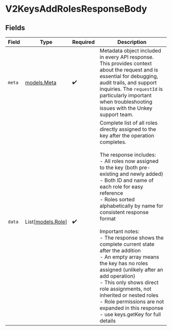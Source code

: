 # V2KeysAddRolesResponseBody


## Fields

| Field                                                                                                                                                                                                                                                                                                                                                                                                                                                                                                                                                                                                                                                       | Type                                                                                                                                                                                                                                                                                                                                                                                                                                                                                                                                                                                                                                                        | Required                                                                                                                                                                                                                                                                                                                                                                                                                                                                                                                                                                                                                                                    | Description                                                                                                                                                                                                                                                                                                                                                                                                                                                                                                                                                                                                                                                 |
| ----------------------------------------------------------------------------------------------------------------------------------------------------------------------------------------------------------------------------------------------------------------------------------------------------------------------------------------------------------------------------------------------------------------------------------------------------------------------------------------------------------------------------------------------------------------------------------------------------------------------------------------------------------- | ----------------------------------------------------------------------------------------------------------------------------------------------------------------------------------------------------------------------------------------------------------------------------------------------------------------------------------------------------------------------------------------------------------------------------------------------------------------------------------------------------------------------------------------------------------------------------------------------------------------------------------------------------------- | ----------------------------------------------------------------------------------------------------------------------------------------------------------------------------------------------------------------------------------------------------------------------------------------------------------------------------------------------------------------------------------------------------------------------------------------------------------------------------------------------------------------------------------------------------------------------------------------------------------------------------------------------------------- | ----------------------------------------------------------------------------------------------------------------------------------------------------------------------------------------------------------------------------------------------------------------------------------------------------------------------------------------------------------------------------------------------------------------------------------------------------------------------------------------------------------------------------------------------------------------------------------------------------------------------------------------------------------- |
| `meta`                                                                                                                                                                                                                                                                                                                                                                                                                                                                                                                                                                                                                                                      | [models.Meta](../models/meta.md)                                                                                                                                                                                                                                                                                                                                                                                                                                                                                                                                                                                                                            | :heavy_check_mark:                                                                                                                                                                                                                                                                                                                                                                                                                                                                                                                                                                                                                                          | Metadata object included in every API response. This provides context about the request and is essential for debugging, audit trails, and support inquiries. The `requestId` is particularly important when troubleshooting issues with the Unkey support team.                                                                                                                                                                                                                                                                                                                                                                                             |
| `data`                                                                                                                                                                                                                                                                                                                                                                                                                                                                                                                                                                                                                                                      | List[[models.Role](../models/role.md)]                                                                                                                                                                                                                                                                                                                                                                                                                                                                                                                                                                                                                      | :heavy_check_mark:                                                                                                                                                                                                                                                                                                                                                                                                                                                                                                                                                                                                                                          | Complete list of all roles directly assigned to the key after the operation completes.<br/><br/>The response includes:<br/>- All roles now assigned to the key (both pre-existing and newly added)<br/>- Both ID and name of each role for easy reference<br/>- Roles sorted alphabetically by name for consistent response format<br/><br/>Important notes:<br/>- The response shows the complete current state after the addition<br/>- An empty array means the key has no roles assigned (unlikely after an add operation)<br/>- This only shows direct role assignments, not inherited or nested roles<br/>- Role permissions are not expanded in this response - use keys.getKey for full details |